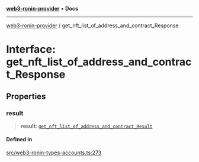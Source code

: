 [**web3-ronin-provider**](../README.md) • **Docs**

***

[web3-ronin-provider](../globals.md) / get\_nft\_list\_of\_address\_and\_contract\_Response

# Interface: get\_nft\_list\_of\_address\_and\_contract\_Response

## Properties

### result

> **result**: [`get_nft_list_of_address_and_contract_Result`](get_nft_list_of_address_and_contract_Result.md)

#### Defined in

[src/web3-ronin-types-accounts.ts:273](https://github.com/chuacw/web3-ronin-provider/blob/8f8ec8edfaa82f0741161cc9ab238177f2999ade/src/web3-ronin-types-accounts.ts#L273)
